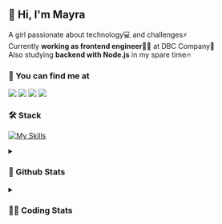## 👋 Hi, I'm Mayra

A girl passionate about technology💻 and challenges⚡  
Currently **working as frontend engineer**👩‍💻 at DBC Company🚀  
Also studying **backend with Node.js** in my spare time🔥  

### 💬 You can find me at

<a href="https://mayra.dev" target="_blank" rel="noopener"><img src="https://img.shields.io/badge/-mayra.dev-005FED?style=flat&logo=Google-chrome&logoColor=white"/></a>
<a href="https://linkedin.com/in/mayraamaral" target="_blank" rel="noopener"><img src="https://img.shields.io/badge/-/mayraamaral-0077B5?style=flat&logo=Linkedin&logoColor=white"/></a>
<a href="mailto:mayra@mayra.dev" target="_blank" rel="noopener"><img src="https://img.shields.io/badge/-mayra@mayra.dev-D14836?style=flat&logo=Gmail&logoColor=white"/></a>
<a href="" target="_blank" rel="noopener"><img src="https://img.shields.io/badge/-mayra%230179-7289DA?style=flat&logo=Discord&logoColor=white"/></a>

### 🛠️ Stack

[![My Skills](https://skillicons.dev/icons?i=react,redux,styledcomponents,html,css,sass,js,ts,py,nodejs,git,linux,bash,figma)](https://skillicons.dev)

<details>
    <summary><h3>📌 Github Stats</h3></summary>
  <table>
      <td><img height="160em" src="https://github-readme-stats.vercel.app/api?username=mayraamaral&show_icons=true&theme=algolia&hide_border=true&hide=stars&count_private=true" alt="Readme stats"></td>
      <td><img height="160em" src="https://github-readme-stats.vercel.app/api/top-langs/?username=mayraamaral&&layout=compact&&theme=algolia&hide_border=true&langs_count=6" alt="Language stats"></td>
  </table>

  <p align="center">
    <img src="https://github-readme-streak-stats.herokuapp.com?user=mayraamaral&theme=dark&hide_border=true&date_format=j%20M%5B%20Y%5D&locale=pt-br&background=050F2C&ring=0195DD&fire=23AA7D&currStreakLabel=23AA7D" alt="Streak stats">
  </p> 
</details>

<details>
  <summary><h3>👩‍💻 Coding Stats</h3></summary>
  
  <!--START_SECTION:waka-->
![Code Time](http://img.shields.io/badge/Code%20Time-30%20hrs%201%20min-blue)

**🐱 My GitHub Data** 

> 📦 573.5 kB Used in GitHub's Storage 
 > 
> 🏆 136 Contributions in the Year 2023
 > 
> 🚫 Not Opted to Hire
 > 
> 📜 39 Public Repositories 
 > 
> 🔑 23 Private Repositories 
 > 
**I'm an Early 🐤** 

```text
🌞 Morning                0 commits           ░░░░░░░░░░░░░░░░░░░░░░░░░   00.00 % 
🌆 Daytime                0 commits           ░░░░░░░░░░░░░░░░░░░░░░░░░   00.00 % 
🌃 Evening                0 commits           ░░░░░░░░░░░░░░░░░░░░░░░░░   00.00 % 
🌙 Night                  0 commits           ░░░░░░░░░░░░░░░░░░░░░░░░░   00.00 % 
```
📅 **I'm Most Productive on Monday** 

```text
Monday                   0 commits           ░░░░░░░░░░░░░░░░░░░░░░░░░   00.00 % 
Tuesday                  0 commits           ░░░░░░░░░░░░░░░░░░░░░░░░░   00.00 % 
Wednesday                0 commits           ░░░░░░░░░░░░░░░░░░░░░░░░░   00.00 % 
Thursday                 0 commits           ░░░░░░░░░░░░░░░░░░░░░░░░░   00.00 % 
Friday                   0 commits           ░░░░░░░░░░░░░░░░░░░░░░░░░   00.00 % 
Saturday                 0 commits           ░░░░░░░░░░░░░░░░░░░░░░░░░   00.00 % 
Sunday                   0 commits           ░░░░░░░░░░░░░░░░░░░░░░░░░   00.00 % 
```


📊 **This Week I Spent My Time On** 

```text
🕑︎ Time Zone: America/Sao_Paulo

💬 Programming Languages: 
TypeScript               9 hrs 24 mins       ██████████████████████░░░   87.95 % 
TSConfig                 23 mins             █░░░░░░░░░░░░░░░░░░░░░░░░   03.69 % 
JavaScript               20 mins             █░░░░░░░░░░░░░░░░░░░░░░░░   03.20 % 
JSON                     13 mins             █░░░░░░░░░░░░░░░░░░░░░░░░   02.06 % 
Markdown                 13 mins             █░░░░░░░░░░░░░░░░░░░░░░░░   02.06 % 

🔥 Editors: 
VS Code                  10 hrs 41 mins      █████████████████████████   100.00 % 

🐱‍💻 Projects: 
codigos                  3 hrs 33 mins       ████████░░░░░░░░░░░░░░░░░   33.27 % 
rtl                      2 hrs 39 mins       ██████░░░░░░░░░░░░░░░░░░░   24.91 % 
aula01                   1 hr 33 mins        ████░░░░░░░░░░░░░░░░░░░░░   14.56 % 
front-10                 47 mins             ██░░░░░░░░░░░░░░░░░░░░░░░   07.45 % 
ts-quiz                  37 mins             █░░░░░░░░░░░░░░░░░░░░░░░░   05.88 % 

💻 Operating System: 
Linux                    10 hrs 41 mins      █████████████████████████   100.00 % 
```

**I Mostly Code in JavaScript** 

```text
JavaScript               94 repos            █████████░░░░░░░░░░░░░░░░   36.02 % 
HTML                     77 repos            ███████░░░░░░░░░░░░░░░░░░   29.50 % 
TypeScript               67 repos            ██████░░░░░░░░░░░░░░░░░░░   25.67 % 
CSS                      17 repos            ██░░░░░░░░░░░░░░░░░░░░░░░   06.51 % 
Shell                    2 repos             ░░░░░░░░░░░░░░░░░░░░░░░░░   00.77 % 
```




 Last Updated on 16/03/2023 18:37:36 UTC
<!--END_SECTION:waka-->

</details>
